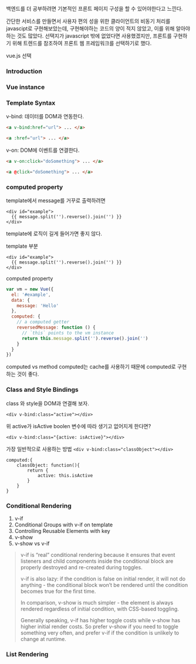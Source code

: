 백엔드를 더 공부하려면 기본적인 프론트 페이지 구성을 할 수 있어야한다고 느낀다.

간단한 서비스를 만들면서 사용자 편의 성을 위한 클라이언트의 비동기 처리를 javascipt로 구현해보았는데, 구현해야하는 코드의 양이 적지 않았고, 이를 위해 알아야하는 것도 많았다. 선택지가 javascript 밖에 없었다면 사용했겠지만, 프론트를 구현하기 위해 트렌드를 참조하여 프론트 웹 프레임워크를 선택하기로 했다.

vue.js 선택


### Introduction
### Vue instance
### Template Syntax

v-bind: 데이터를 DOM과 연동한다.
```html
<a v-bind:href="url"> ... </a>

<a :href="url"> ... </a>
```

v-on: DOM에 이벤트를 연결한다.
```html
<a v-on:click="doSomething"> ... </a>

<a @click="doSomething"> ... </a>
```

### computed property

template에서 message를 거꾸로 출력하려면

```
<div id="example">
  {{ message.split('').reverse().join('') }}
</div>
```

template에 로직이 길게 들어가면 좋지 않다.

template 부분
```
<div id="example">
  {{ message.split('').reverse().join('') }}
</div>
```

computed property
```javascript
var vm = new Vue({
  el: '#example',
  data: {
    message: 'Hello'
  },
  computed: {
    // a computed getter
    reversedMessage: function () {
      // `this` points to the vm instance
      return this.message.split('').reverse().join('')
    }
  }
})
```

computed vs method
computed는 cache를 사용하기 때문에 computed로 구현하는 것이 좋다.


### Class and Style Bindings

class 와 style을 DOM과 연결해 보자.

`<div v-bind:class="active"></div>`

위 active가 isActive boolen 변수에 따라 생기고 없어지게 한다면?

`<div v-bind:class="{active: isActive}"></div>`

가장 일반적으로 사용하는 방법
`<div v-bind:class="classObject"></div>`
```
computed:{
	classObject: function(){
    	return {
        	active: this.isActive
        }
    }
}
```

### Conditional Rendering
1. v-if
2. Conditional Groups with v-if on template
3. Controlling Reusable Elements with key
4. v-show
5. v-show vs v-if
>v-if is “real” conditional rendering because it ensures that event listeners and child components inside the conditional block are properly destroyed and re-created during toggles.
>
>v-if is also lazy: if the condition is false on initial render, it will not do anything - the conditional block won’t be rendered until the condition becomes true for the first time.
>
>In comparison, v-show is much simpler - the element is always rendered regardless of initial condition, with CSS-based toggling.
>
>Generally speaking, v-if has higher toggle costs while v-show has higher initial render costs. So prefer v-show if you need to toggle something very often, and prefer v-if if the condition is unlikely to change at runtime.


### List Rendering